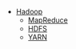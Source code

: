 
* [Hadoop](../bigdata-hadoop)  
    - [MapReduce](../bigdata-hadoop/src/main/java/com/libin/doc/mapreduce/README.md)  
    - [HDFS](../bigdata-hadoop/src/main/java/com/libin/doc/hdfs/README.md) 
    - [YARN](../bigdata-hadoop/src/main/java/com/libin/doc/yarn/README.md) 
